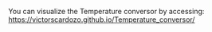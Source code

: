 You can visualize the Temperature conversor by accessing: https://victorscardozo.github.io/Temperature_conversor/
